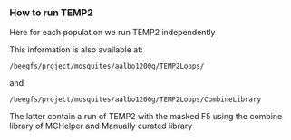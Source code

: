 ### How to run TEMP2

Here for each population we run TEMP2 independently

This information is also available at:

```
/beegfs/project/mosquites/aalbo1200g/TEMP2Loops/
```

and 

```
/beegfs/project/mosquites/aalbo1200g/TEMP2Loops/CombineLibrary
```

The latter contain a run of TEMP2 with the masked F5 using the combine library of MCHelper and Manually curated library

